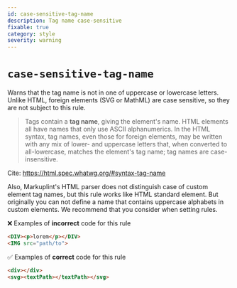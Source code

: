 ```yaml
---
id: case-sensitive-tag-name
description: Tag name case-sensitive
fixable: true
category: style
severity: warning
---
```


# `case-sensitive-tag-name`

Warns that the tag name is not in one of uppercase or lowercase letters. Unlike HTML, foreign elements (SVG or MathML) are case sensitive, so they are not subject to this rule.

> Tags contain a **tag name**, giving the element's name. HTML elements all have names that only use ASCII alphanumerics. In the HTML syntax, tag names, even those for foreign elements, may be written with any mix of lower- and uppercase letters that, when converted to all-lowercase, matches the element's tag name; tag names are case-insensitive.

Cite: https://html.spec.whatwg.org/#syntax-tag-name

Also, Markuplint's HTML parser does not distinguish case of custom element tag names, but this rule works like HTML standard element. But originally you can not define a name that contains uppercase alphabets in custom elements. We recommend that you consider when setting rules.

❌ Examples of **incorrect** code for this rule

<!-- prettier-ignore-start -->
```html
<DIV><p>lorem</p></DIV>
<IMG src="path/to">
```
<!-- prettier-ignore-end -->

✅ Examples of **correct** code for this rule

<!-- prettier-ignore-start -->
```html
<div></div>
<svg><textPath></textPath></svg>
```
<!-- prettier-ignore-end -->
